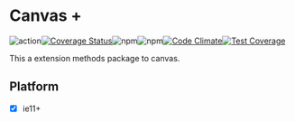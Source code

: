 # Canvas +

![action](https://img.shields.io/github/actions/workflow/status/White-Dews/canvas-plus/ci.yml)[![Coverage Status](https://coveralls.io/repos/github/White-Dews/canvas-plus/badge.svg?branch=main)](https://coveralls.io/github/White-Dews/canvas-plus?branch=main)![npm](https://img.shields.io/npm/dw/@3r/canvas-plus)![npm](https://img.shields.io/npm/v/@3r/canvas-plus)[![Code Climate](https://codeclimate.com/github/White-Dews/canvas-plus/badges/gpa.svg)](https://codeclimate.com/github/White-Dews/canvas-plus)[![Test Coverage](https://codeclimate.com/github/White-Dews/canvas-plus/badges/coverage.svg)](https://codeclimate.com/github/White-Dews/canvas-plus/coverage)

This a extension methods package to canvas.

## Platform

- [x] ie11+
